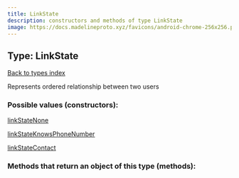 ```yaml
---
title: LinkState
description: constructors and methods of type LinkState
image: https://docs.madelineproto.xyz/favicons/android-chrome-256x256.png
---
```

## Type: LinkState  
[Back to types index](index.md)



Represents ordered relationship between two users

### Possible values (constructors):

[linkStateNone](../constructors/linkStateNone.md)  

[linkStateKnowsPhoneNumber](../constructors/linkStateKnowsPhoneNumber.md)  

[linkStateContact](../constructors/linkStateContact.md)  



### Methods that return an object of this type (methods):



